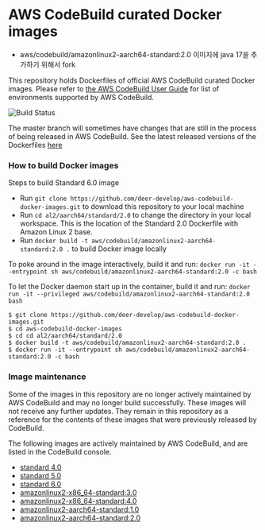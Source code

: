 # AWS CodeBuild curated Docker images

- aws/codebuild/amazonlinux2-aarch64-standard:2.0 이미지에 java 17을 추가하기 위해서 fork

This repository holds Dockerfiles of official AWS CodeBuild curated Docker images. Please refer to [the AWS CodeBuild User Guide](http://docs.aws.amazon.com/codebuild/latest/userguide/build-env-ref.html) for list of environments supported by AWS CodeBuild.

![Build Status](https://codebuild.us-west-2.amazonaws.com/badges?uuid=eyJlbmNyeXB0ZWREYXRhIjoiSkJibVVQVEpvUms1cmw3YVlnU1hSdkpBQ0c5SFgyTkJXMFBFdEU2SWtySHREcUlUVlRhbW4zMEd3NlhsOWIzUWgvRkxhUWVSSTFPZGNNakNHRVNLalY0PSIsIml2UGFyYW1ldGVyU3BlYyI6IlV0QjBRZXRvS0F5dE5vbTciLCJtYXRlcmlhbFNldFNlcmlhbCI6MX0%3D&branch=master)

The master branch will sometimes have changes that are still in the process of being released in AWS CodeBuild.  See the latest released versions of the Dockerfiles [here](https://github.com/aws/aws-codebuild-docker-images/releases)

### How to build Docker images

Steps to build Standard 6.0 image

* Run `git clone https://github.com/deer-develop/aws-codebuild-docker-images.git` to download this repository to your local machine
* Run `cd al2/aarch64/standard/2.0` to change the directory in your local workspace. This is the location of the Standard 2.0 Dockerfile with Amazon Linux 2 base.
* Run `docker build -t aws/codebuild/amazonlinux2-aarch64-standard:2.0 .` to build Docker image locally

To poke around in the image interactively, build it and run:
`docker run -it --entrypoint sh aws/codebuild/amazonlinux2-aarch64-standard:2.0 -c bash`

To let the Docker daemon start up in the container, build it and run:
`docker run -it --privileged aws/codebuild/amazonlinux2-aarch64-standard:2.0 bash`

```
$ git clone https://github.com/deer-develop/aws-codebuild-docker-images.git
$ cd aws-codebuild-docker-images
$ cd cd al2/aarch64/standard/2.0
$ docker build -t aws/codebuild/amazonlinux2-aarch64-standard:2.0 .
$ docker run -it --entrypoint sh aws/codebuild/amazonlinux2-aarch64-standard:2.0 -c bash
```

### Image maintenance

Some of the images in this repository are no longer actively maintained by AWS CodeBuild and may no longer build successfully.  These images will not receive any further updates.  They remain in this repository as a reference for the contents of these images that were previously released by CodeBuild.

The following images are actively maintained by AWS CodeBuild, and are listed in the CodeBuild console.

+ [standard 4.0](ubuntu/standard/4.0)
+ [standard 5.0](ubuntu/standard/5.0)
+ [standard 6.0](ubuntu/standard/6.0)
+ [amazonlinux2-x86_64-standard:3.0](al2/x86_64/standard/3.0)
+ [amazonlinux2-x86_64-standard:4.0](al2/x86_64/standard/4.0)
+ [amazonlinux2-aarch64-standard:1.0](al2/aarch64/standard/1.0)
+ [amazonlinux2-aarch64-standard:2.0](al2/aarch64/standard/2.0)
